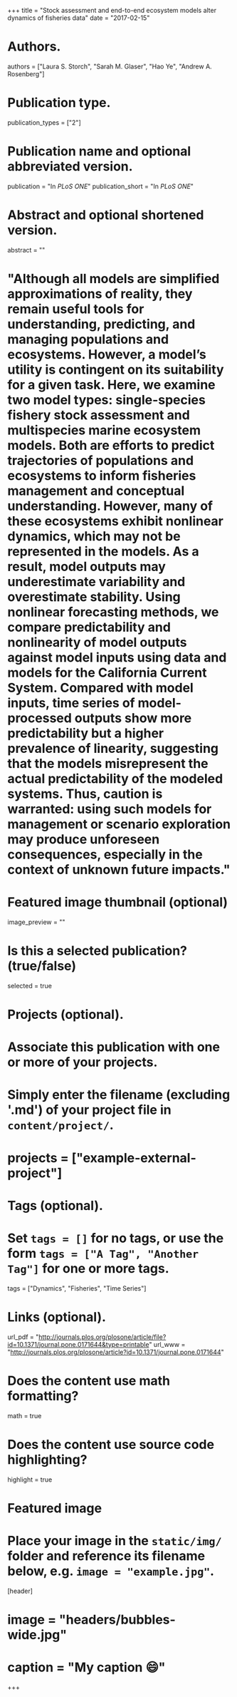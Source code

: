 +++
title = "Stock assessment and end-to-end ecosystem models alter dynamics of fisheries data"
date = "2017-02-15"

# Authors.
authors = ["Laura S. Storch", "Sarah M. Glaser", "Hao Ye", "Andrew A. Rosenberg"]

# Publication type.
publication_types = ["2"]

# Publication name and optional abbreviated version.
publication = "In *PLoS ONE*"
publication_short = "In *PLoS ONE*"

# Abstract and optional shortened version.
abstract = ""
# "Although all models are simplified approximations of reality, they remain useful tools for understanding, predicting, and managing populations and ecosystems. However, a model’s utility is contingent on its suitability for a given task. Here, we examine two model types: single-species fishery stock assessment and multispecies marine ecosystem models. Both are efforts to predict trajectories of populations and ecosystems to inform fisheries management and conceptual understanding. However, many of these ecosystems exhibit nonlinear dynamics, which may not be represented in the models. As a result, model outputs may underestimate variability and overestimate stability. Using nonlinear forecasting methods, we compare predictability and nonlinearity of model outputs against model inputs using data and models for the California Current System. Compared with model inputs, time series of model-processed outputs show more predictability but a higher prevalence of linearity, suggesting that the models misrepresent the actual predictability of the modeled systems. Thus, caution is warranted: using such models for management or scenario exploration may produce unforeseen consequences, especially in the context of unknown future impacts."

# Featured image thumbnail (optional)
image_preview = ""

# Is this a selected publication? (true/false)
selected = true

# Projects (optional).
#   Associate this publication with one or more of your projects.
#   Simply enter the filename (excluding '.md') of your project file in `content/project/`.
# projects = ["example-external-project"]

# Tags (optional).
#   Set `tags = []` for no tags, or use the form `tags = ["A Tag", "Another Tag"]` for one or more tags.
tags = ["Dynamics", "Fisheries", "Time Series"]

# Links (optional).
url_pdf = "http://journals.plos.org/plosone/article/file?id=10.1371/journal.pone.0171644&type=printable"
url_www = "http://journals.plos.org/plosone/article?id=10.1371/journal.pone.0171644"

# Does the content use math formatting?
math = true

# Does the content use source code highlighting?
highlight = true

# Featured image
# Place your image in the `static/img/` folder and reference its filename below, e.g. `image = "example.jpg"`.
[header]
# image = "headers/bubbles-wide.jpg"
# caption = "My caption :smile:"

+++
